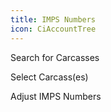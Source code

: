 ```yaml
---
title: IMPS Numbers
icon: CiAccountTree
---
```


Search for Carcasses

Select Carcass(es)

Adjust IMPS Numbers